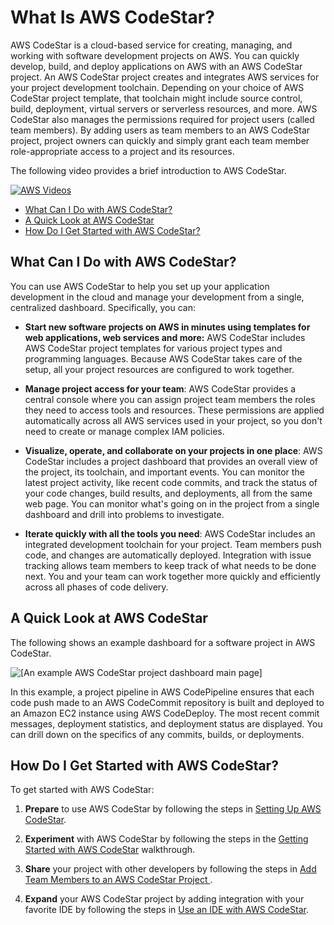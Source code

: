 # What Is AWS CodeStar?<a name="welcome"></a>

AWS CodeStar is a cloud\-based service for creating, managing, and working with software development projects on AWS\. You can quickly develop, build, and deploy applications on AWS with an AWS CodeStar project\. An AWS CodeStar project creates and integrates AWS services for your project development toolchain\. Depending on your choice of AWS CodeStar project template, that toolchain might include source control, build, deployment, virtual servers or serverless resources, and more\. AWS CodeStar also manages the permissions required for project users \(called team members\)\. By adding users as team members to an AWS CodeStar project, project owners can quickly and simply grant each team member role\-appropriate access to a project and its resources\.

 The following video provides a brief introduction to AWS CodeStar\. 

[![AWS Videos](http://img.youtube.com/vi/https://www.youtube.com/embed/UJwKsqPC-44/0.jpg)](http://www.youtube.com/watch?v=https://www.youtube.com/embed/UJwKsqPC-44)


+ [What Can I Do with AWS CodeStar?](#welcome-introducing)
+ [A Quick Look at AWS CodeStar](#welcome-how-it-works)
+ [How Do I Get Started with AWS CodeStar?](#welcome-get-started)

## What Can I Do with AWS CodeStar?<a name="welcome-introducing"></a>

You can use AWS CodeStar to help you set up your application development in the cloud and manage your development from a single, centralized dashboard\. Specifically, you can:

+ **Start new software projects on AWS in minutes using templates for web applications, web services and more:** AWS CodeStar includes AWS CodeStar project templates for various project types and programming languages\. Because AWS CodeStar takes care of the setup, all your project resources are configured to work together\.

+ **Manage project access for your team**: AWS CodeStar provides a central console where you can assign project team members the roles they need to access tools and resources\. These permissions are applied automatically across all AWS services used in your project, so you don't need to create or manage complex IAM policies\.

+ **Visualize, operate, and collaborate on your projects in one place**: AWS CodeStar includes a project dashboard that provides an overall view of the project, its toolchain, and important events\. You can monitor the latest project activity, like recent code commits, and track the status of your code changes, build results, and deployments, all from the same web page\. You can monitor what's going on in the project from a single dashboard and drill into problems to investigate\. 

+ **Iterate quickly with all the tools you need**: AWS CodeStar includes an integrated development toolchain for your project\. Team members push code, and changes are automatically deployed\. Integration with issue tracking allows team members to keep track of what needs to be done next\. You and your team can work together more quickly and efficiently across all phases of code delivery\.

## A Quick Look at AWS CodeStar<a name="welcome-how-it-works"></a>

The following shows an example dashboard for a software project in AWS CodeStar\.

![\[An example AWS CodeStar project dashboard main page\]](http://docs.aws.amazon.com/codestar/latest/userguide/images/adg-example-dashboard.png)

In this example, a project pipeline in AWS CodePipeline ensures that each code push made to an AWS CodeCommit repository is built and deployed to an Amazon EC2 instance using AWS CodeDeploy\. The most recent commit messages, deployment statistics, and deployment status are displayed\. You can drill down on the specifics of any commits, builds, or deployments\. 

## How Do I Get Started with AWS CodeStar?<a name="welcome-get-started"></a>

To get started with AWS CodeStar:

1. **Prepare** to use AWS CodeStar by following the steps in [Setting Up AWS CodeStar](setting-up.md)\.

1. **Experiment** with AWS CodeStar by following the steps in the [Getting Started with AWS CodeStar](getting-started.md) walkthrough\.

1. **Share** your project with other developers by following the steps in [Add Team Members to an AWS CodeStar Project ](how-to-add-team-member.md)\.

1. **Expand** your AWS CodeStar project by adding integration with your favorite IDE by following the steps in [Use an IDE with AWS CodeStar](setting-up-ide.md)\.